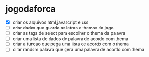 # jogodaforca

- [x] criar os arquivos html,javascript e css
- [ ] criar dados que guarda as letras e themas do jogo 
- [ ] criar as tags de select para escolher o thema da palavra
- [ ] criar uma lista de dados de palavra de acordo com thema 
- [ ] criar a funcao que pega uma lista de acordo com o thema 
- [ ] cirar random palavra que gera uma palavra de acordo com thema
